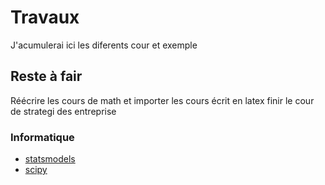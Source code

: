 # Travaux

J'acumulerai ici les diferents cour et exemple

## Reste à fair

Réécrire les cours de math et importer les cours écrit en latex
finir le cour de strategi des entreprise

### Informatique

- [statsmodels](https://www.statsmodels.org/)
- [scipy](https://www.scipy.org/)
